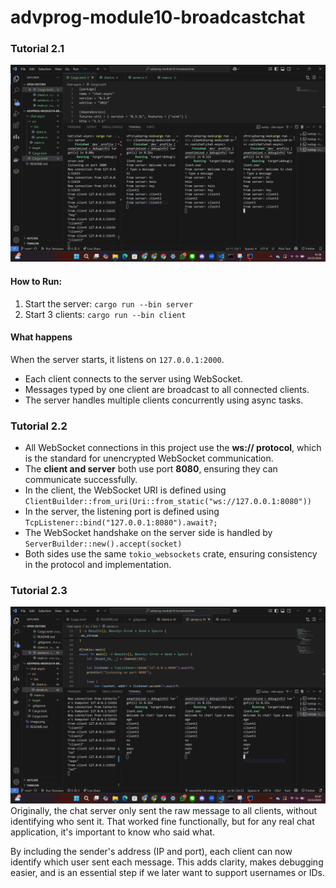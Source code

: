 # advprog-module10-broadcastchat

### Tutorial 2.1
![alt text](image.png)

#### How to Run:
1. Start the server: `cargo run --bin server`
2. Start 3 clients: `cargo run --bin client`

#### What happens
When the server starts, it listens on `127.0.0.1:2000`.
- Each client connects to the server using WebSocket.
- Messages typed by one client are broadcast to all connected clients.
- The server handles multiple clients concurrently using async tasks.

### Tutorial 2.2
- All WebSocket connections in this project use the **ws:// protocol**, which is the standard for unencrypted WebSocket communication.
- The **client and server** both use port **8080**, ensuring they can communicate successfully.
- In the client, the WebSocket URI is defined using `ClientBuilder::from_uri(Uri::from_static("ws://127.0.0.1:8080"))`
- In the server, the listening port is defined using `TcpListener::bind("127.0.0.1:8080").await?;`
- The WebSocket handshake on the server side is handled by `ServerBuilder::new().accept(socket)`
- Both sides use the same `tokio_websockets` crate, ensuring consistency in the protocol and implementation.

### Tutorial 2.3
![alt text](<Screenshot (318).png>)
Originally, the chat server only sent the raw message to all clients, without identifying who sent it. That worked fine functionally, but for any real chat application, it's important to know who said what.

By including the sender's address (IP and port), each client can now identify which user sent each message. This adds clarity, makes debugging easier, and is an essential step if we later want to support usernames or IDs.